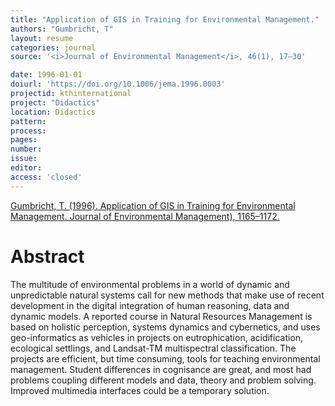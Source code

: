 ```yaml
---
title: "Application of GIS in Training for Environmental Management."
authors: "Gumbricht, T"
layout: resume
categories: journal
source: '<i>Journal of Environmental Management</i>, 46(1), 17–30'

date: 1996-01-01
doiurl: 'https://doi.org/10.1006/jema.1996.0003'
projectid: kthinternational
project: "Didactics"
location: Didactics
pattern:
process:
pages:
number:
issue:
editor:
access: 'closed'
---
```


[Gumbricht, T. (1996). Application of GIS in Training for Environmental Management. Journal of Environmental Management), 1165–1172.](https://doi.org/10.1006/jema.1996.0003)

<h1 class='foot-description'>Abstract</h1>

The multitude of environmental problems in a world of dynamic and unpredictable natural systems call for new methods that make use of recent development in the digital integration of human reasoning, data and dynamic models. A reported course in Natural Resources Management is based on holistic perception, systems dynamics and cybernetics, and uses geo-informatics as vehicles in projects on eutrophication, acidification, ecological settlings, and Landsat-TM multispectral classification. The projects are efficient, but time consuming, tools for teaching environmental management. Student differences in cognisance are great, and most had problems coupling different models and data, theory and problem solving. Improved multimedia interfaces could be a temporary solution.
